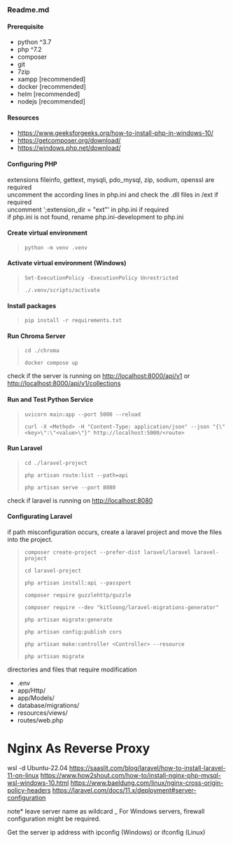 ### Readme.md

#### Prerequisite

 - python ^3.7
 - php ^7.2
 - composer
 - git
 - 7zip
 - xampp [recommended]
 - docker [recommended]
 - helm [recommended]
 - nodejs [recommended]

#### Resources

 - <https://www.geeksforgeeks.org/how-to-install-php-in-windows-10/>
 - <https://getcomposer.org/download/>
 - <https://windows.php.net/download/>

#### Configuring PHP

extensions fileinfo, gettext, mysqli, pdo_mysql, zip, sodium, openssl are required  
uncomment the according lines in php.ini and check the .dll files in /ext if required  
uncomment ';extension_dir = "ext"' in php.ini if required  
if php.ini is not found, rename php.ini-development to php.ini  

#### Create virtual environment

> ``python -m venv .venv``

#### Activate virtual environment (Windows)

> ``Set-ExecutionPolicy -ExecutionPolicy Unrestricted``
>
> ``./.venv/scripts/activate``

#### Install packages

> ``pip install -r requirements.txt``

#### Run Chroma Server

> ``cd ./chroma``
>
> ``docker compose up``

check if the server is running on <http://localhost:8000/api/v1> or <http://localhost:8000/api/v1/collections>  

#### Run and Test Python Service

> ``uvicorn main:app --port 5000 --reload``
>
> ``curl -X <Method> -H "Content-Type: application/json" --json "{\"<key>\":\"<value>\"}" http://localhost:5000/<route>``

#### Run Laravel

> ``cd ./laravel-project``
>
> ``php artisan route:list --path=api``
>
> ``php artisan serve --port 8080``

check if laravel is running on <http://localhost:8080>  

#### Configurating Laravel

if path misconfiguration occurs, create a laravel project and move the files into the project.

> ``composer create-project --prefer-dist laravel/laravel laravel-project``
>
> ``cd laravel-project``
>
> ``php artisan install:api --passport``
>
> ``composer require guzzlehttp/guzzle``
>
> ``composer require --dev "kitloong/laravel-migrations-generator"``
>
> ``php artisan migrate:generate``
>
> ``php artisan config:publish cors``
>
> ``php artisan make:controller <Controller> --resource``
>
> ``php artisan migrate``

directories and files that require modification
- .env
- app/Http/
- app/Models/
- database/migrations/
- resources/views/
- routes/web.php

# Nginx As Reverse Proxy
wsl -d Ubuntu-22.04
https://saaslit.com/blog/laravel/how-to-install-laravel-11-on-linux
https://www.how2shout.com/how-to/install-nginx-php-mysql-wsl-windows-10.html
https://www.baeldung.com/linux/nginx-cross-origin-policy-headers
https://laravel.com/docs/11.x/deployment#server-configuration

note* leave server name as wildcard _
For Windows servers, firewall configuration might be required.

Get the server ip address with ipconfig (Windows) or ifconfig (Linux)